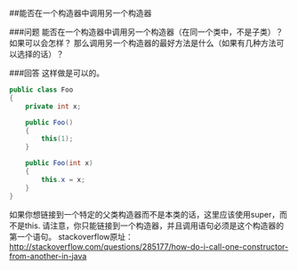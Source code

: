 ##能否在一个构造器中调用另一个构造器

###问题
能否在一个构造器中调用另一个构造器（在同一个类中，不是子类）？如果可以会怎样？
那么调用另一个构造器的最好方法是什么（如果有几种方法可以选择的话）？


###回答
这样做是可以的。
```java
public class Foo
{
    private int x;

    public Foo()
    {
        this(1);
    }

    public Foo(int x)
    {
        this.x = x;
    }
}
```
  如果你想链接到一个特定的父类构造器而不是本类的话，这里应该使用super，而不是this.
请注意，你只能链接到一个构造器，并且调用语句必须是这个构造器的第一个语句。
stackoverflow原址：
http://stackoverflow.com/questions/285177/how-do-i-call-one-constructor-from-another-in-java

